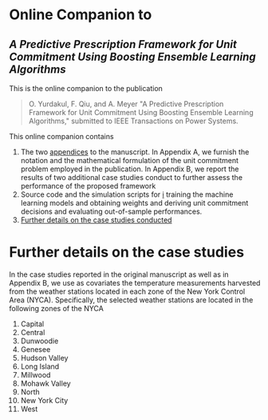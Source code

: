 # Online Companion to  
## ***A Predictive Prescription Framework for Unit Commitment Using Boosting Ensemble Learning Algorithms***

This is the online companion to the publication

> O. Yurdakul, F. Qiu, and A. Meyer "A Predictive Prescription Framework for Unit Commitment Using Boosting Ensemble Learning Algorithms," 
> submitted to IEEE Transactions on Power Systems.

This online companion contains
1. The two [appendices](/appendix.pdf) to the manuscript. In Appendix A, we furnish the notation and the mathematical formulation of the unit commitment problem employed in the publication. In Appendix B, we report the results of two additional case studies conduct to further assess the performance of the proposed framework
2. Source code and the simulation scripts for [i](/source_code/ml_files) training the machine learning models and obtaining weights and [](/source_code/dm_files) deriving unit commitment decisions and evaluating out-of-sample performances.
3. [Further details on the case studies conducted](#further-details-on-the-case-studies)

# Further details on the case studies
In the case studies reported in the original manuscript as well as in Appendix B, we use as covariates the temperature measurements harvested from the weather stations located in each zone of the New York Control Area (NYCA). Specifically, the selected weather stations are located in the following zones of the NYCA

1. Capital
2. Central
3. Dunwoodie
4. Genesee
5. Hudson Valley
6. Long Island
7. Millwood
8. Mohawk Valley
9. North
10. New York City
11. West
